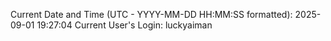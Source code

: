 Current Date and Time (UTC - YYYY-MM-DD HH:MM:SS formatted): 2025-09-01 19:27:04
Current User's Login: luckyaiman
